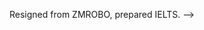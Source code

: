 <!-- ---
layout: post
date: 2023-04-01 07:59:00-0400
inline: true
---
<!-- A simple inline announcement with Markdown emoji! :sparkles: :smile: -->
Resigned from ZMROBO, prepared IELTS. -->